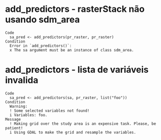 # add_predictors - rasterStack não usando sdm_area

    Code
      sa_pred <- add_predictors(pr_raster, pr_raster)
    Condition
      Error in `add_predictors()`:
      x The sa argument must be an instance of class sdm_area.

# add_predictors - lista de variáveis invalida

    Code
      sa_pred <- add_predictors(sa, pr_raster, list("foo"))
    Condition
      Warning:
      ! Some selected variables not found!
      i Variables: foo.
    Message
      ! Making grid over the study area is an expensive task. Please, be patient!
      i Using GDAL to make the grid and resample the variables.

